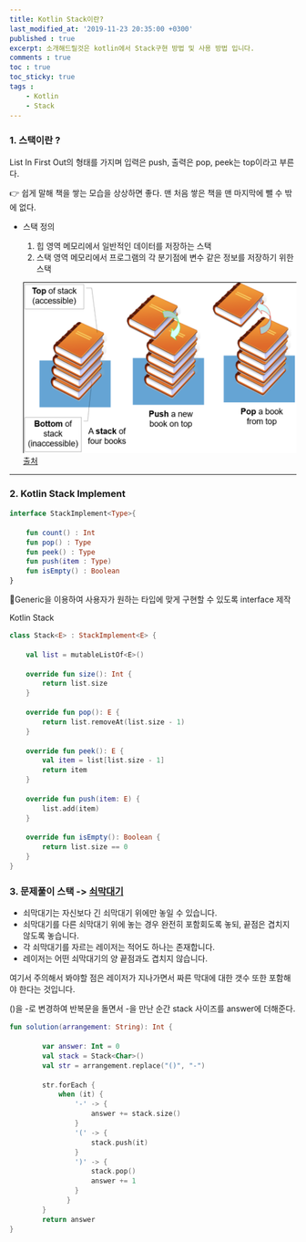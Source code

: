 ```yaml
---
title: Kotlin Stack이란?
last_modified_at: '2019-11-23 20:35:00 +0300'
published : true
excerpt: 소개해드릴것은 kotlin에서 Stack구현 방법 및 사용 방법 입니다.
comments : true
toc : true
toc_sticky: true
tags :
    - Kotlin
    - Stack
---
```


### 1. 스택이란 ?

List In First Out의 형태를 가지며 입력은 push, 출력은 pop, peek는 top이라고 부른다.

👉 쉽게 말해 책을 쌓는 모습을 상상하면 좋다. 맨 처음 쌓은 책을 맨 마지막에 뺄 수 밖에 없다.

- 스택 정의
    1. 힙 영역 메모리에서 일반적인 데이터를 저장하는 스택
    2. 스택 영역 메모리에서 프로그램의 각 분기점에 변수 같은 정보를 저장하기 위한 스택

    ![](/assets/images/2019/11/stack/1.png)
    [출처](https://visualgo.net/en/list?slide=4)
---
### 2. Kotlin Stack Implement
```kotlin
interface StackImplement<Type>{

    fun count() : Int
    fun pop() : Type
    fun peek() : Type
    fun push(item : Type)
    fun isEmpty() : Boolean
}
```

🔨Generic을 이용하여 사용자가 원하는 타입에 맞게 구현할 수 있도록 interface 제작

Kotlin Stack
```kotlin
class Stack<E> : StackImplement<E> {

    val list = mutableListOf<E>()

    override fun size(): Int {
        return list.size
    }

    override fun pop(): E {
        return list.removeAt(list.size - 1)
    }

    override fun peek(): E {
        val item = list[list.size - 1]
        return item
    }

    override fun push(item: E) {
        list.add(item)
    }

    override fun isEmpty(): Boolean {
        return list.size == 0
    }
}
```

### 3. 문제풀이 스택 -> [쇠막대기](https://programmers.co.kr/learn/courses/30/lessons/42585)

- 쇠막대기는 자신보다 긴 쇠막대기 위에만 놓일 수 있습니다.
- 쇠막대기를 다른 쇠막대기 위에 놓는 경우 완전히 포함회도록 놓되, 끝점은 겹치지 않도록 놓습니다.
- 각 쇠막대기를 자르는 레이저는 적어도 하나는 존재합니다.
- 레이저는 어떤 쇠막대기의 양 끝점과도 겹치지 않습니다.

여기서 주의해서 봐야할 점은 레이저가 지나가면서 짜른 막대에 대한 갯수 또한 포함해야 한다는 것입니다.

()을 -로 변경하여 반복문을 돌면서 -을 만난 순간 stack 사이즈를 answer에 더해준다.

```kotlin
fun solution(arrangement: String): Int {

        var answer: Int = 0
        val stack = Stack<Char>()
        val str = arrangement.replace("()", "-")

        str.forEach {
            when (it) {
                '-' -> {
                    answer += stack.size()
                }
                '(' -> {
                    stack.push(it)
                }
                ')' -> {
                    stack.pop()
                    answer += 1
                }
              }
        }
        return answer
}
```
